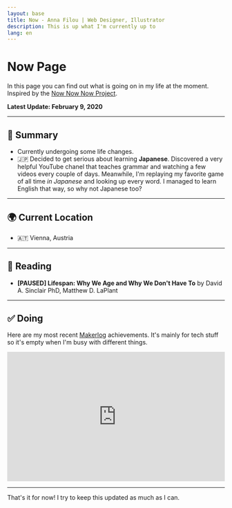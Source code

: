 ```yaml
---
layout: base
title: Now - Anna Filou | Web Designer, Illustrator
description: This is up what I'm currently up to
lang: en
---
```


# Now Page

In this page you can find out what is going on in my life at the moment.
Inspired by the [Now Now Now Project](https://nownownow.com/about).

**Latest Update: February 9, 2020**

---

## 📜 Summary
- Currently undergoing some life changes. 
- 🇯🇵 Decided to get serious about learning **Japanese**. Discovered a very helpful YouTube chanel that teaches grammar and watching a few videos every couple of days. Meanwhile, I'm replaying my favorite game of all time *in Japanese* and looking up every word. I managed to learn English that way, so why not Japanese too?

---

## 🌍 Current Location
- 🇦🇹 Vienna, Austria

---

## 📖 Reading
- **[PAUSED] Lifespan: Why We Age and Why We Don't Have To** by David A. Sinclair PhD, Matthew D. LaPlant

---

## ✅ Doing
Here are my most recent [Makerlog](https://getmakerlog.com/about) achievements. It's mainly for tech stuff so it's empty when I'm busy with different things.

<iframe title="Makerlog Embed" height="300" style="width:100%" scrolling="no" frameborder="0" allowtransparency="true" src="https://api.getmakerlog.com/users/1293/embed"></iframe>

---

That's it for now! I try to keep this updated as much as I can.
